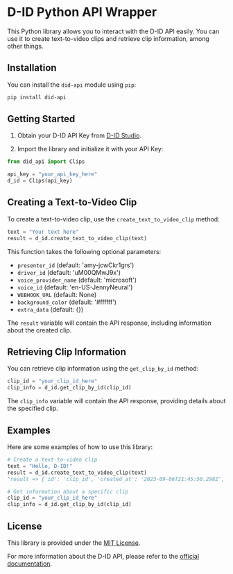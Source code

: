 # D-ID Python API Wrapper

This Python library allows you to interact with the D-ID API easily. You can use it to create text-to-video clips and retrieve clip information, among other things.

## Installation

You can install the `did-api` module using `pip`:

```bash
pip install did-api
```

## Getting Started

1. Obtain your D-ID API Key from [D-ID Studio](https://studio.d-id.com/account-settings).

2. Import the library and initialize it with your API Key:

```python
from did_api import Clips

api_key = "your_api_key_here"
d_id = Clips(api_key)
```

## Creating a Text-to-Video Clip

To create a text-to-video clip, use the `create_text_to_video_clip` method:

```python
text = "Your text here"
result = d_id.create_text_to_video_clip(text)
```

This function takes the following optional parameters:
- `presenter_id` (default: 'amy-jcwCkr1grs')
- `driver_id` (default: 'uM00QMwJ9x')
- `voice_provider_name` (default: 'microsoft')
- `voice_id` (default: 'en-US-JennyNeural')
- `WEBHOOK_URL` (default: None)
- `background_color` (default: '#ffffff')
- `extra_data` (default: {})

The `result` variable will contain the API response, including information about the created clip.

## Retrieving Clip Information

You can retrieve clip information using the `get_clip_by_id` method:

```python
clip_id = "your_clip_id_here"
clip_info = d_id.get_clip_by_id(clip_id)
```

The `clip_info` variable will contain the API response, providing details about the specified clip.

## Examples

Here are some examples of how to use this library:

```python
# Create a text-to-video clip
text = "Hello, D-ID!"
result = d_id.create_text_to_video_clip(text) 
"result => {'id': 'clip_id', 'created_at': '2023-09-06T21:45:50.298Z', 'object': 'clip', 'status': 'created'}"

# Get information about a specific clip
clip_id = "your_clip_id_here"
clip_info = d_id.get_clip_by_id(clip_id)
```

## License

This library is provided under the [MIT License](LICENSE).

For more information about the D-ID API, please refer to the [official documentation](https://docs.d-id.com/).